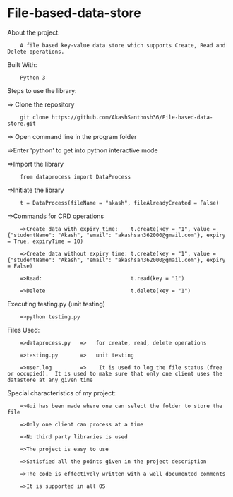 # File-based-data-store

About the project:

        A file based key-value data store which supports Create, Read and Delete operations.

Built With:

        Python 3

Steps to use the library:

=> Clone the repository
        
        git clone https://github.com/AkashSanthosh36/File-based-data-store.git
  
 => Open command line in the program folder
 
 =>Enter 'python' to get into python interactive mode
 
 =>Import the library
 
        from dataprocess import DataProcess
 
 =>Initiate the library
        
        t = DataProcess(fileName = "akash", fileAlreadyCreated = False)
  
 =>Commands for CRD operations
 
        =>Create data with expiry time:    t.create(key = "1", value = {"studentName": "Akash", "email": "akashsan362000@gmail.com"}, expiry = True, expiryTime = 10)
        
        =>Create data without expiry time: t.create(key = "1", value = {"studentName": "Akash", "email": "akashsan362000@gmail.com"}, expiry = False)
        
        =>Read:                            t.read(key = "1")
        
        =>Delete                           t.delete(key = "1")
        
Executing testing.py (unit testing)

        =>python testing.py

Files Used:

        =>dataprocess.py   =>   for create, read, delete operations
        
        =>testing.py       =>   unit testing
        
        =>user.log         =>    It is used to log the file status (free or occupied).  It is used to make sure that only one client uses the datastore at any given time
        
Special characteristics of my project:

        =>Gui has been made where one can select the folder to store the file
        
        =>Only one client can process at a time
  
        =>No third party libraries is used
  
        =>The project is easy to use
  
        =>Satisfied all the points given in the project description
  
        =>The code is effectively written with a well documented comments
  
        =>It is supported in all OS
